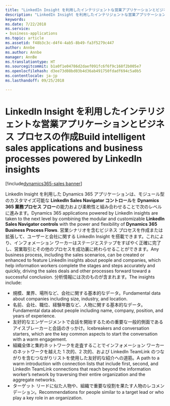 ```yaml
---
title: "LinkedIn Insight を利用したインテリジェントな営業アプリケーションとビジネス プロセスの作成"
description: "LinkedIn Insight を利用したインテリジェントな営業アプリケーションとビジネス プロセスの作成"
keywords: 
ms.date: 7/22/2018
ms.service:
- business-applications
ms.topic: article
ms.assetid: f48b3c3c-d4f4-4ab5-8b49-fa3f5279c447
author: Annbe
ms.author: Annbe
manager: AnnBe
ms.translationtype: HT
ms.sourcegitcommit: b1a0f1e04786d2daef091fc6f6f9c168f2b005e7
ms.openlocfilehash: d3ee73d08bd03b4d36ab491750fdadf694c5a0b5
ms.contentlocale: ja-jp
ms.lasthandoff: 09/25/2018

---
```


# <a name="build-intelligent-sales-applications-and-business-processes-powered-by-linkedin-insights"></a><span data-ttu-id="c12be-103">LinkedIn Insight を利用したインテリジェントな営業アプリケーションとビジネス プロセスの作成</span><span class="sxs-lookup"><span data-stu-id="c12be-103">Build intelligent sales applications and business processes powered by LinkedIn insights</span></span>

[!include[dynamics365-sales banner](../includes/dynamics365-sales.md)]





<span data-ttu-id="c12be-104">LinkedIn Insight を利用した Dynamics 365 アプリケーションは、モジュール型のカスタマイズ可能な **LinkedIn Sales Navigator コントロール**を **Dynamics 365 業務プロセス フロー**の能力および柔軟性と組み合わせることで次のレベルに進みます。</span><span class="sxs-lookup"><span data-stu-id="c12be-104">Dynamics 365 applications powered by LinkedIn insights are taken to the next level by combining the modular and customizable **LinkedIn Sales Navigator controls** with the power and flexibility of **Dynamics 365 Business Process Flows**.</span></span> <span data-ttu-id="c12be-105">営業シナリオを含むビジネス プロセスを作成または拡張して、ユーザーと会社に関する LinkedIn Insight を搭載できます。これにより、インフォメーション ワーカーはステージとステップをすばやく正確に完了し、営業取引とその他のプロセスを成功裏に終わらせることができます。</span><span class="sxs-lookup"><span data-stu-id="c12be-105">Any business process, including the sales scenarios, can be created or enhanced to feature LinkedIn insights about people and companies, which help information workers complete the stages and steps accurately and quickly, driving the sales deals and other processes forward toward a successful conclusion.</span></span> <span data-ttu-id="c12be-106">分析情報には次のものが含まれます。</span><span class="sxs-lookup"><span data-stu-id="c12be-106">The insights include:</span></span>

-   <span data-ttu-id="c12be-107">規模、業界、場所など、会社に関する基本的なデータ。</span><span class="sxs-lookup"><span data-stu-id="c12be-107">Fundamental data about companies including size, industry, and location.</span></span>
-   <span data-ttu-id="c12be-108">名前、会社、職位、経験年数など、人物に関する基本的なデータ。</span><span class="sxs-lookup"><span data-stu-id="c12be-108">Fundamental data about people including name, company, position, and years of experience.</span></span>
-   <span data-ttu-id="c12be-109">友好的なエンゲージメントで会話を開始するための重要な一般的側面であるアイスブレーカーと会話のきっかけ。</span><span class="sxs-lookup"><span data-stu-id="c12be-109">Icebreakers and conversation starters, which are the key common aspects to start the conversation with a warm engagement.</span></span>
-   <span data-ttu-id="c12be-110">組織全体と集約ネットワークを走査することでインフォメーション ワーカーのネットワークを越えた 1 次的、2 次的、および LinkedIn TeamLink のつながりを含むつながりリストを使用した友好的な紹介への道筋。</span><span class="sxs-lookup"><span data-stu-id="c12be-110">A path to a warm introduction with connection lists that include first, second, and LinkedIn TeamLink connections that reach beyond the information worker’s network by traversing their entire organization and the aggregate networks.</span></span>
-   <span data-ttu-id="c12be-111">ターゲット リードに似た人物や、組織で重要な役割を果たす人物のレコメンデーション。</span><span class="sxs-lookup"><span data-stu-id="c12be-111">Recommendations for people similar to a target lead or who play a key role in an organization.</span></span>




